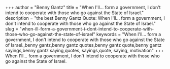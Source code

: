 +++
author = "Benny Gantz"
title = "When I'll... form a government, I don't intend to cooperate with those who go against the State of Israel."
description = "the best Benny Gantz Quote: When I'll... form a government, I don't intend to cooperate with those who go against the State of Israel."
slug = "when-ill-form-a-government-i-dont-intend-to-cooperate-with-those-who-go-against-the-state-of-israel"
keywords = "When I'll... form a government, I don't intend to cooperate with those who go against the State of Israel.,benny gantz,benny gantz quotes,benny gantz quote,benny gantz sayings,benny gantz saying,quotes, sayings,quote, saying, motivation"
+++
When I'll... form a government, I don't intend to cooperate with those who go against the State of Israel.

